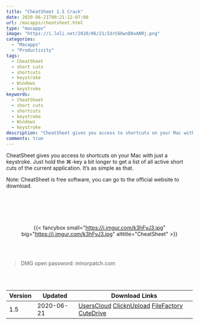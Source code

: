 ```yaml
---
title: "CheatSheet 1.5 Crack"
date: 2020-06-21T00:21:12-07:00
url: /macapps/cheatsheet.html
type: "macapps"
image: "https://i.loli.net/2020/06/21/IdrC6OwnD8xANRj.png"
categories:
  - "Macapps"
  - "Productivity"
tags:
  - CheatSheet
  - short cuts
  - shortcuts
  - keystroke
  - Windows
  - keystroke
keywords:
  - CheatSheet
  - short cuts
  - shortcuts
  - keystroke
  - Windows
  - keystroke
description: "CheatSheet gives you access to shortcuts on your Mac with just a keystroke. Just hold the ⌘-key a bit longer to get a list of all active short cuts of the current application"
comments: true
---
```


CheatSheet gives you access to shortcuts on your Mac with just a keystroke. Just hold the ⌘-key a bit longer to get a list of all active short cuts of the current application. It’s as simple as that.

Note: CheatSheet is free software, you can go to the official website to download.

<br/>
<br/>
<script async src="https://pagead2.googlesyndication.com/pagead/js/adsbygoogle.js"></script>
<ins class="adsbygoogle"
     style="display:block; text-align:center;"
     data-ad-layout="in-article"
     data-ad-format="fluid"
     data-ad-client="ca-pub-8746275014476192"
     data-ad-slot="5144997159"></ins>
<script>
     (adsbygoogle = window.adsbygoogle || []).push({});
</script>
<br/>
<br/>


<center>

{{< fancybox small="https://i.imgur.com/k3hFvJ3.jpg" big="https://i.imgur.com/k3hFvJ3.jpg" alttitle="CheatSheet" >}}

</center>

<br/>
<br/>


> DMG open password: minorpatch.com

<br/>

<br/>
<div id="history_version" class="history_version">

| Version | Updated | Download Links |
| ---- | ---- | ---- |
| 1.5 | 2020-06-21 | [UsersCloud](https://ouo.io/GoFvlC)   [ClicknUpload](https://ouo.io/2AozEU)   [FileFactory](https://ouo.io/8nDnTBN)   [CuteDrive](https://ouo.io/6xiB7j) |

</div>
